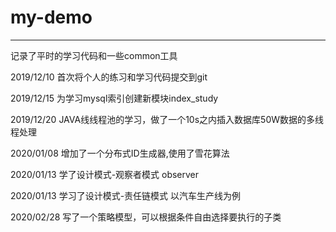 # my-demo
------------
记录了平时的学习代码和一些common工具

2019/12/10 首次将个人的练习和学习代码提交到git

2019/12/15 为学习mysql索引创建新模块index_study

2019/12/20 JAVA线线程池的学习，做了一个10s之内插入数据库50W数据的多线程处理

2020/01/08 增加了一个分布式ID生成器,使用了雪花算法

2020/01/13 学了设计模式-观察者模式 observer

2020/01/13 学习了设计模式-责任链模式 以汽车生产线为例

2020/02/28 写了一个策略模型，可以根据条件自由选择要执行的子类 